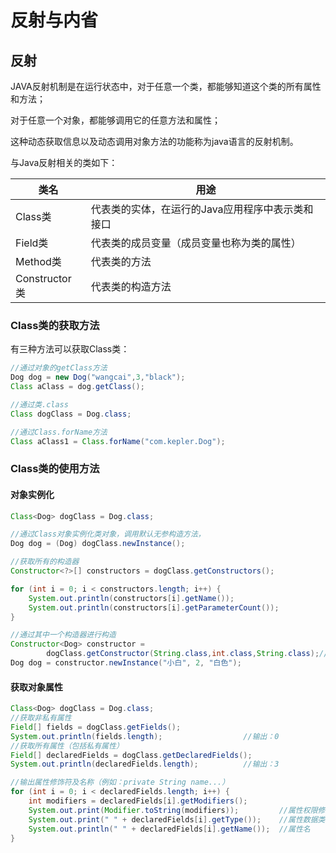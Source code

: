 # 反射与内省

## 反射

JAVA反射机制是在运行状态中，对于任意一个类，都能够知道这个类的所有属性和方法；

对于任意一个对象，都能够调用它的任意方法和属性；

这种动态获取信息以及动态调用对象方法的功能称为java语言的反射机制。



与Java反射相关的类如下：

| 类名          | 用途                                             |
| ------------- | ------------------------------------------------ |
| Class类       | 代表类的实体，在运行的Java应用程序中表示类和接口 |
| Field类       | 代表类的成员变量（成员变量也称为类的属性）       |
| Method类      | 代表类的方法                                     |
| Constructor类 | 代表类的构造方法                                 |



### Class类的获取方法

有三种方法可以获取Class类：

```java
//通过对象的getClass方法
Dog dog = new Dog("wangcai",3,"black");
Class aClass = dog.getClass();

//通过类.class
Class dogClass = Dog.class;

//通过Class.forName方法
Class aClass1 = Class.forName("com.kepler.Dog");
```



### Class类的使用方法

#### 对象实例化

```java
Class<Dog> dogClass = Dog.class;

//通过Class对象实例化类对象，调用默认无参构造方法，
Dog dog = (Dog) dogClass.newInstance();

//获取所有的构造器
Constructor<?>[] constructors = dogClass.getConstructors();

for (int i = 0; i < constructors.length; i++) {
    System.out.println(constructors[i].getName());
    System.out.println(constructors[i].getParameterCount());
}

//通过其中一个构造器进行构造
Constructor<Dog> constructor = 	
		dogClass.getConstructor(String.class,int.class,String.class);//参数类型Class
Dog dog = constructor.newInstance("小白", 2, "白色");

```



#### 获取对象属性

```java
Class<Dog> dogClass = Dog.class;
//获取非私有属性
Field[] fields = dogClass.getFields();
System.out.println(fields.length);                  //输出：0
//获取所有属性（包括私有属性）
Field[] declaredFields = dogClass.getDeclaredFields();
System.out.println(declaredFields.length);          //输出：3

//输出属性修饰符及名称（例如：private String name...）
for (int i = 0; i < declaredFields.length; i++) {
    int modifiers = declaredFields[i].getModifiers();
    System.out.print(Modifier.toString(modifiers));         //属性权限修饰符
    System.out.print(" " + declaredFields[i].getType());    //属性数据类型
    System.out.println(" " + declaredFields[i].getName());  //属性名
}
```

